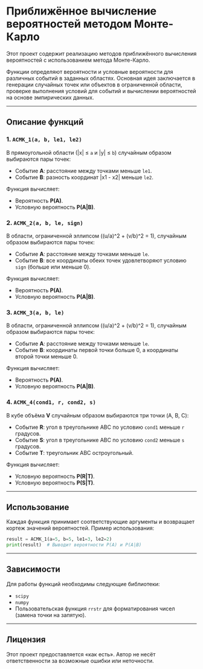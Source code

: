 # Приближённое вычисление вероятностей методом Монте-Карло

Этот проект содержит реализацию методов приближённого вычисления вероятностей с использованием метода Монте-Карло.

Функции определяют вероятности и условные вероятности для различных событий в заданных областях. Основная идея заключается в генерации случайных точек или объектов в ограниченной области, проверке выполнения условий для событий и вычислении вероятностей на основе эмпирических данных.

---

## Описание функций

### 1. `ACMK_1(a, b, le1, le2)`

В прямоугольной области (\|x\| ≤ `a` и \|y\| ≤ `b`) случайным образом выбираются пары точек:

- Событие **A**: расстояние между точками меньше `le1`.
- Событие **B**: разность координат \|x1 - x2\| меньше `le2`.

Функция вычисляет:

- Вероятность **P(A)**.
- Условную вероятность **P(A|B)**.

### 2. `ACMK_2(a, b, le, sign)`

В области, ограниченной эллипсом \((u/a)^2 + (v/b)^2 = 1\), случайным образом выбираются пары точек:

- Событие **A**: расстояние между точками меньше `le`.
- Событие **B**: все координаты обеих точек удовлетворяют условию `sign` (больше или меньше 0).

Функция вычисляет:

- Вероятность **P(A)**.
- Условную вероятность **P(A|B)**.

### 3. `ACMK_3(a, b, le)`

В области, ограниченной эллипсом \((u/a)^2 + (v/b)^2 = 1\), случайным образом выбираются пары точек:

- Событие **A**: расстояние между точками меньше `le`.
- Событие **B**: координаты первой точки больше 0, а координаты второй точки меньше 0.

Функция вычисляет:

- Вероятность **P(A)**.
- Условную вероятность **P(A|B)**.

### 4. `ACMK_4(cond1, r, cond2, s)`

В кубе объёма **V** случайным образом выбираются три точки (A, B, C):

- Событие **R**: угол в треугольнике ABC по условию `cond1` меньше `r` градусов.
- Событие **S**: угол в треугольнике ABC по условию `cond2` меньше `s` градусов.
- Событие **T**: треугольник ABC остроугольный.

Функция вычисляет:

- Условную вероятность **P(R|T)**.
- Условную вероятность **P(S|T)**.

---

## Использование

Каждая функция принимает соответствующие аргументы и возвращает кортеж значений вероятностей. Пример использования:

```python
result = ACMK_1(a=5, b=5, le1=3, le2=2)
print(result)  # Выводит вероятности P(A) и P(A|B)
```

---

## Зависимости

Для работы функций необходимы следующие библиотеки:

* `scipy`
* `numpy`
* Пользовательская функция `rrstr` для форматирования чисел (замена точки на запятую).

---

## Лицензия

Этот проект предоставляется «как есть». Автор не несёт ответственности за возможные ошибки или неточности.
